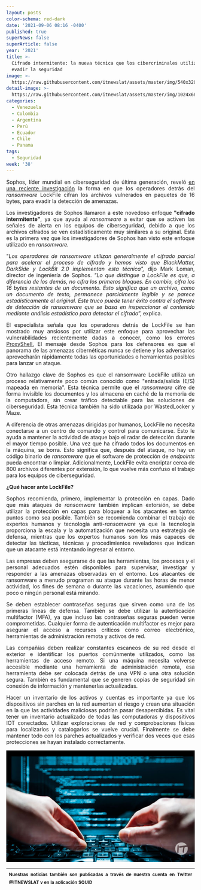 ```yaml
---
layout: posts
color-schema: red-dark
date: '2021-09-06 08:16 -0400'
published: true
superNews: false
superArticle: false
year: '2021'
title: >-
  Cifrado intermitente: la nueva técnica que los cibercriminales utilizan para
  evadir la seguridad
image: >-
  https://raw.githubusercontent.com/itnewslat/assets/master/img/540x320/Seguridad-teclado-p.jpg
detail-image: >-
  https://raw.githubusercontent.com/itnewslat/assets/master/img/1024x680/Seguridad-teclado-g.jpg
categories:
  - Venezuela
  - Colombia
  - Argentina
  - Perú
  - Ecuador
  - Chile
  - Panama
tags:
  - Seguridad
week: '38'
---
```

<p style="text-align: justify;">Sophos, líder mundial en ciberseguridad de última generación, reveló <a href="https://news.sophos.com/en-us/2021/08/27/lockfile-ransomwares-box-of-tricks-intermittent-encryption-and-evasion/">en una reciente investigación</a> la forma en que los operadores detrás del <em>ransomware</em> LockFile cifran los archivos vulnerados en paquetes de 16 bytes, para evadir la detección de amenazas.</p>
<p style="text-align: justify;">Los investigadores de Sophos llamaron a este novedoso enfoque<strong> "cifrado intermitente"</strong>, ya que ayuda al<em> ransomware</em> a evitar que se activen las señales de alerta en los equipos de ciberseguridad, debido a que los archivos cifrados se ven estadísticamente muy similares a su original. Esta es la primera vez que los investigadores de Sophos han visto este enfoque utilizado en <em>ransomware.</em></p>
<p style="text-align: justify;">"<em>Los operadores de ransomware utilizan generalmente el cifrado parcial para acelerar el proceso de cifrado y hemos visto que BlackMatter, DarkSide y LockBit 2.0 implementan esta técnica", </em>dijo Mark Loman, director de ingeniería de Sophos.<em> "Lo que distingue a LockFile es que, a diferencia de los demás, no cifra los primeros bloques. En cambio, cifra los 16 bytes restantes de un documento. Esto significa que un archivo, como un documento de texto, permanece parcialmente legible y se parece estadísticamente al original. Este truco puede tener éxito contra el software de detección de ransomware que se basa en inspeccionar el contenido mediante análisis estadístico para detectar el cifrado</em>”, explica.</p>
<p style="text-align: justify;">El especialista señala que los operadores detrás de LockFile se han mostrado muy ansiosos por utilizar este enfoque para aprovechar las vulnerabilidades recientemente dadas a conocer, como los errores <a href="https://news.sophos.com/en-us/2021/08/23/proxyshell-vulnerabilities-in-microsoft-exchange-what-to-do/">ProxyShell.</a> El mensaje desde Sophos para los defensores es que el panorama de las amenazas cibernéticas nunca se detiene y los adversarios aprovecharán rápidamente todas las oportunidades o herramientas posibles para lanzar un ataque.</p>
<p style="text-align: justify;">Otro hallazgo clave de Sophos es que el ransomware LockFile utiliza un proceso relativamente poco común conocido como "entrada/salida (E/S) mapeada en memoria". Esta técnica permite que el <em>ransomware</em> cifre de forma invisible los documentos y los almacena en caché de la memoria de la computadora, sin crear tráfico detectable para las soluciones de ciberseguridad. Esta técnica también ha sido utilizada por WastedLocker y Maze.</p>
<p style="text-align: justify;">A diferencia de otras amenazas dirigidas por humanos, LockFile no necesita conectarse a un centro de comando y control para comunicarse. Esto le ayuda a mantener la actividad de ataque bajo el radar de detección durante el mayor tiempo posible. Una vez que ha cifrado todos los documentos en la máquina, se borra. Esto significa que, después del ataque, no hay un código binario de <em>ransomware</em> que el software de protección de <em>endpoints</em> pueda encontrar o limpiar. Adicionalmente, LockFile evita encriptar cerca de 800 archivos diferentes por extensión, lo que vuelve más confuso el trabajo para los equipos de ciberseguridad.</p>
<p style="text-align: justify;"><strong>¿Qué hacer ante LockFile?</strong></p>
<p style="text-align: justify;">Sophos recomienda, primero, implementar la protección en capas. Dado que más ataques de <em>ransomware</em> también implican extorsión, se debe utilizar la protección en capas para bloquear a los atacantes en tantos puntos como sea posible. También se recomienda combinar el trabajo de expertos humanos y tecnología anti-<em>ransomware</em> ya que la tecnología proporciona la escala y la automatización que necesita una estrategia de defensa, mientras que los expertos humanos son los más capaces de detectar las tácticas, técnicas y procedimientos reveladores que indican que un atacante está intentando ingresar al entorno.</p>
<p style="text-align: justify;">Las empresas deben asegurarse de que las herramientas, los procesos y el personal adecuados estén disponibles para supervisar, investigar y responder a las amenazas observadas en el entorno. Los atacantes de ransomware a menudo programan su ataque durante las horas de menor actividad, los fines de semana o durante las vacaciones, asumiendo que poco o ningún personal está mirando.</p>
<p style="text-align: justify;">Se deben establecer contraseñas seguras que sirven como una de las primeras líneas de defensa. También se debe utilizar la autenticación multifactor (MFA), ya que incluso las contraseñas seguras pueden verse comprometidas. Cualquier forma de autenticación multifactor es mejor para asegurar el acceso a recursos críticos como correo electrónico, herramientas de administración remota y activos de red.</p>
<p style="text-align: justify;">Las compañías deben realizar constantes escaneos de su red desde el exterior e identificar los puertos comúnmente utilizados, como las herramientas de acceso remoto. Si una máquina necesita volverse accesible mediante una herramienta de administración remota, esa herramienta debe ser colocada detrás de una VPN o una otra solución segura. También es fundamental que se generen copias de seguridad sin conexión de información y mantenerlas actualizadas.</p>
<p style="text-align: justify;">Hacer un inventario de los activos y cuentas es importante ya que los dispositivos sin parches en la red aumentan el riesgo y crean una situación en la que las actividades maliciosas podrían pasar desapercibidas. Es vital tener un inventario actualizado de todas las computadoras y dispositivos IOT conectados. Utilizar exploraciones de red y comprobaciones físicas para localizarlos y catalogarlos se vuelve crucial. Finalmente se debe mantener todo con los parches actualizados y verificar dos veces que esas protecciones se hayan instalado correctamente.</p>

![](https://raw.githubusercontent.com/itnewslat/assets/master/img/540x320/Seguridad-teclado-p.jpg)

<table style="height: 42px;" width="569">
<tbody>
<tr>
<td style="text-align: justify;"><sub><strong>Nuestras noticias también son publicadas a través de nuestra cuenta en Twitter <a href="https://twitter.com/itnewslat?lang=es">@ITNEWSLAT</a> y en la aplicación <a href="https://squidapp.co/en/">SQUID</a></strong></sub></td>
</tr>
</tbody>
</table>
